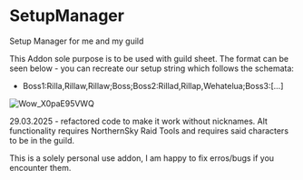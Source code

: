 # SetupManager
Setup Manager for me and my guild

This Addon sole purpose is to be used with guild sheet. The format can be seen below - you can recreate our setup string which follows the schemata:
- Boss1:Rilla,Rillaw,Rillaw;Boss;Boss2:Rillad,Rillap,Wehatelua;Boss3:[...]

![Wow_X0paE95VWQ](https://github.com/user-attachments/assets/0eb30cf3-541d-4db6-84db-7d486ffa4178)

29.03.2025 - refactored code to make it work without nicknames.
Alt functionality requires NorthernSky Raid Tools and requires said characters to be in the guild.

This is a solely personal use addon, I am happy to fix erros/bugs if you encounter them.
